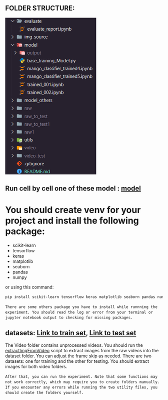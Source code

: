 ## FOLDER STRUCTURE:

![alt text](./img_source/image2.png)

## Run cell by cell one of these model : [model](./model/)

# You should create venv for your project and install the following package:

- scikit-learn
- tensorflow
- keras
- matplotlib
- seaborn
- pandas
- numpy

or using this command:

```bash
pip install scikit-learn tensorflow keras matplotlib seaborn pandas numpy
```

`There are some others package you have to install while runnning the experiment. You should read the log or error from your terminal or jupyter notebook output to checking for missing packages.`

## datasets: [Link to train set](https://drive.google.com/file/d/1vsbHGtdePzGWAtO-A06kCmxhszG8TPT2/view), [Link to test set](https://drive.google.com/file/d/178lJFzFRqS9olO1sE0bLTFBI_h89DnuW/view)

The Video folder contains unprocessed videos. You should run the [extractImgFromVideo](./utils/extractImgFromVideo.py) script to extract images from the raw videos into the dataset folder. You can adjust the frame skip as needed. There are two datasets: one for training and the other for testing. You should extract images for both video folders.

`After that, you can run the experiment. Note that some functions may not work correctly, which may require you to create folders manually. If you encounter any errors while running the two utility files, you should create the folders yourself.`
